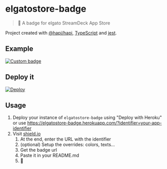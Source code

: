 # elgatostore-badge

> 🚩 A badge for elgato StreamDeck App Store

Project created with [@hapi/hapi](https://hapi.dev/), [TypeScript](https://www.typescriptlang.org/) and [jest](https://jestjs.io/).

## Example

[![Custom badge](https://img.shields.io/endpoint?url=https%3A%2F%2Felgatostore-badge.herokuapp.com%2F%3Fidentifier%3Ddev.santiagomartin.devops)](https://github.com/SantiMA10/devops-streamdeck)

## Deploy it

[![Deploy](https://www.herokucdn.com/deploy/button.svg)](https://heroku.com/deploy?template=https://github.com/SantiMA10/elgatostore-badge)

## Usage

1. Deploy your instance of `elgatostore-badge` using "Deploy with Heroku" or use https://elgatostore-badge.herokuapp.com/?identifier=your-app-identifier
2. Visit [shield.io](https://shields.io/endpoint)
   1. At the end, enter the URL with the identifier
   2. (optional) Setup the overrides: colors, texts...
   3. Get the badge url
   4. Paste it in your README.md
   5. 🚀